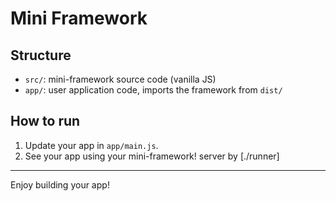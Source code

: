 # Mini Framework

## Structure

- `src/`:  mini-framework source code (vanilla JS)
- `app/`: user application code, imports the framework from `dist/`

## How to run

1. Update your app in `app/main.js`.
2. See your app using your mini-framework! server by [./runner]
---

Enjoy building your app!
